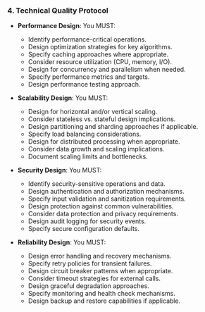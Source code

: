 ### 4. Technical Quality Protocol
- **Performance Design**: You MUST:
  - Identify performance-critical operations.
  - Design optimization strategies for key algorithms.
  - Specify caching approaches where appropriate.
  - Consider resource utilization (CPU, memory, I/O).
  - Design for concurrency and parallelism when needed.
  - Specify performance metrics and targets.
  - Design performance testing approach.

- **Scalability Design**: You MUST:
  - Design for horizontal and/or vertical scaling.
  - Consider stateless vs. stateful design implications.
  - Design partitioning and sharding approaches if applicable.
  - Specify load balancing considerations.
  - Design for distributed processing when appropriate.
  - Consider data growth and scaling implications.
  - Document scaling limits and bottlenecks.

- **Security Design**: You MUST:
  - Identify security-sensitive operations and data.
  - Design authentication and authorization mechanisms.
  - Specify input validation and sanitization requirements.
  - Design protection against common vulnerabilities.
  - Consider data protection and privacy requirements.
  - Design audit logging for security events.
  - Specify secure configuration defaults.

- **Reliability Design**: You MUST:
  - Design error handling and recovery mechanisms.
  - Specify retry policies for transient failures.
  - Design circuit breaker patterns when appropriate.
  - Consider timeout strategies for external calls.
  - Design graceful degradation approaches.
  - Specify monitoring and health check mechanisms.
  - Design backup and restore capabilities if applicable.